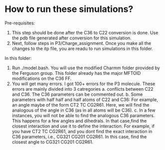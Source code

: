 # How to run these simulations?

Pre-requisites:
1. This step should be done after the C36 to C22 conversion is done. Use the pdb file generated after conversion for this simulation.
2. Next, follow steps in P3/Charge_assignment. Once you make all the changes to the itp file, you are readu to run simulations in this folder.


In this folder:

1. Run ./model.bash. You will use the modified Charmm folder provided by the Ferguson group. This folder already has the major MFTOID modifications 
   on the C36 FF.
2. You will get many errors. I got 100+ errors for the P3 molecule. These errors are mainly divided into 3 catregories
       a. conflicts between C22 and C36. The C36 parameters can be commented out. 
       b. Some parameters with half half and half atoms of C22 and C36: For example, an angle maybe of the form CT2 TC CG2R61. Here, we will find the analogous of the
          angle in C36 (as in all atoms will be C36).
       c. In a few instances, you will not be able to find the analogous C36 parameters. This happens for a few angles and dihedrals. In that case,find the closest 
       interaction and use it to define the interaction. For example, if you have CT2 TC CG2R61, and you dont find the exact interaction in C36 parameters, i.e., CG321 CG201 CG2R61. In this case, find the closest angle to CG321 CG201 CG2R61.

